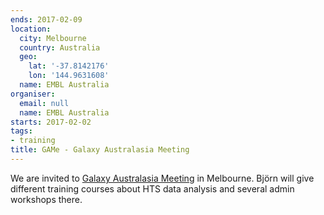 ```yaml
---
ends: 2017-02-09
location:
  city: Melbourne
  country: Australia
  geo:
    lat: '-37.8142176'
    lon: '144.9631608'
  name: EMBL Australia
organiser:
  email: null
  name: EMBL Australia
starts: 2017-02-02
tags:
- training
title: GAMe - Galaxy Australasia Meeting
---
```


We are invited to [Galaxy Australasia Meeting](https://www.embl-abr.org.au/game2017) in Melbourne. Björn will give different training courses about HTS data analysis and several admin workshops there.